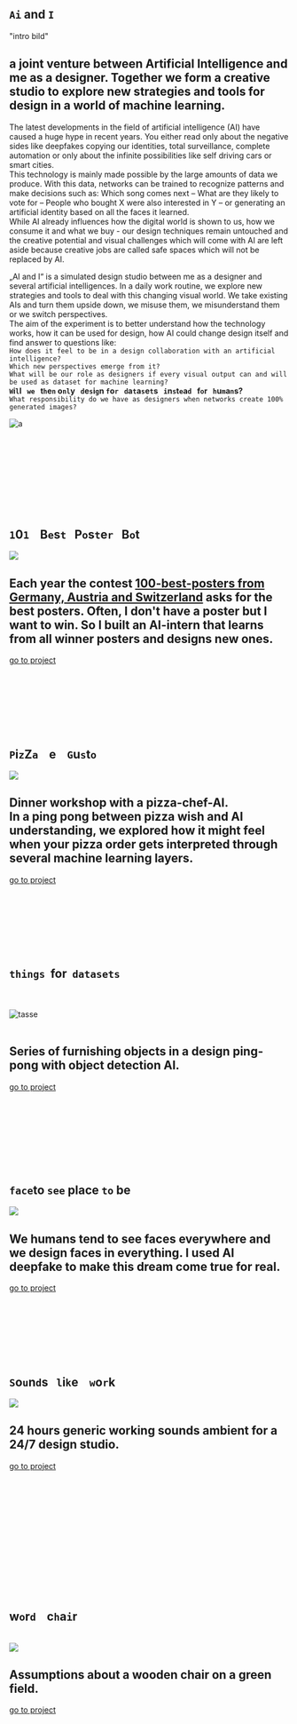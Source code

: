 <!---   I N T R O   --->

## `Ai` and `I`  

"intro bild"   
   
   
## a joint venture between Artificial Intelligence and me as a designer. Together we form a creative studio to explore new strategies and tools for design in a world of machine learning.   
The latest developments in the field of artificial intelligence (AI) have caused a huge hype in recent years. You either read only about the negative sides like deepfakes copying our identities, total surveillance, complete automation or only about the infinite possibilities like self driving cars or smart cities.   
This technology is mainly made possible by the large amounts of data we produce. With this data, networks can be trained to recognize patterns and make decisions such as: Which song comes next – What are they likely to vote for  – People who bought X were also interested in Y – or generating an artificial identity based on all the faces it learned.   
While AI already influences how the digital world is shown to us, how we consume it and what we buy - our design techniques remain untouched and the creative potential and visual challenges which will come with AI are left aside because creative jobs are called safe spaces which will not be replaced by AI.   
   
   
„AI and I“ is a simulated design studio between me as a designer and several artificial intelligences. In a daily work routine, we explore new strategies and tools to deal with this changing visual world. We take existing AIs and turn them upside down, we misuse them, we misunderstand them or we switch perspectives.   
The aim of the experiment is to better understand how the technology works, how it can be used for design, how AI could change design itself and find answer to questions like:   
`How does it feel to be in a design collaboration with an artificial intelligence?`   
`Which new perspectives emerge from it?`   
`What will be our role as designers if every visual output can and will be used as dataset for machine learning?`   
**`W`i`l`l &nbsp;&nbsp;`we`&nbsp;&nbsp; t`h`e`n` o`nl`y &nbsp;&nbsp;`d`e`s`i`g`n `f`o`r`&nbsp;&nbsp; `d`a`t`a`s`e`t`s &nbsp;&nbsp;`i`n`s`t`e`a`d`&nbsp;&nbsp; f`o`r&nbsp;&nbsp; `h`u`m`a`n`s?**   
`What responsibility do we have as designers when networks create 100% generated images?`

![a](img/quote_2.png)






<!-- <br>
The following respository shows a collection of design experiments all collaboration with artificial intelligence.  
The mode always changes, which means sometimes the AI is the designer, sometimes it is me.  
Sometimes it is me against AI and sometimes AI has to approve my design..There are no limits!
If you want to join with an experiment, want to leave a comment or find an issue: Feel free to add it in a pull request or [mail me](mailto:ciao@pl80.cc?subject=[GitHub]AI%20and%20I)   
-->


<br><br><br><br><br><br><br><br>



<!---   P O S T E R   --->

## `1`0`1`&nbsp;&nbsp;&nbsp; B`e`s`t`&nbsp;&nbsp;&nbsp;P`o`s`t`e`r`&nbsp;&nbsp;&nbsp;B`o`t
<img src="img/thumb-poster.jpg">  

## Each year the contest [100-best-posters from Germany, Austria and Switzerland](http://100-beste-plakate.de/) asks for the best posters. Often, I don't have a poster but I want to win. So I built an AI-intern that learns from all winner posters and designs new ones.  
[go to project](https://github.com/FelixPlastik/AI-and-I/tree/master/101%20best%20poster%20bot) 
<br><br><br><br><br><br><br><br>





<!---   P I Z Z A   --->

## `P`i`z`Z`a`&nbsp;&nbsp;&nbsp; e &nbsp;&nbsp;&nbsp;`G`u`s`t`o`
<img src="img/pizza.gif">  

## Dinner workshop with a pizza-chef-AI. <br> In a ping pong between pizza wish and AI understanding, we explored how it might feel when your pizza order gets interpreted through several machine learning layers.  
[go to project](https://github.com/FelixPlastik/AI-and-I/tree/master/pizza%20e%20gusto)
<br><br><br><br><br><br><br><br>




<!---   O B J E K T E   --->

## `things`&nbsp; for &nbsp;`datasets`    
&nbsp; <br>    
![tasse](/img/thumb-objects.gif)    
<br>   

## Series of furnishing objects in a design ping-pong with object detection AI.<br>   
[go to project](https://github.com/FelixPlastik/AI-and-I/tree/master/things%20for%20datasets)   
<br><br><br><br><br><br><br><br>




<!---   F E N S T E R   --->

## `face`to `see` place `to` be 
<img src="img/thumb-fenster.jpg">  

## We humans tend to see faces everywhere and we design faces in everything. I used AI deepfake to make this dream come true for real.
[go to project](seeing-is-believing/README.md)
<br><br><br><br><br><br><br><br>




<!---   S O U N D    --->

## `S`o`u`n`d`s &nbsp;&nbsp;`l`i`k`e &nbsp;&nbsp; `w`o`r`k 
<img src="img/thumb-sound.jpg">  

## 24 hours generic working sounds ambient for a 24/7 design studio.
[go to project](https://github.com/FelixPlastik/AI-and-I/tree/master/sounds%20like%20work)
<br><br><br><br><br><br><br><br><br><br><br><br><br><br>




<!---   S T U H L   --->

## w`o`r`d`&nbsp;&nbsp;&nbsp; c`h`a`i`r   

<br>
<img src="img/thumb-chair.gif">    
<br>   

## Assumptions about a wooden chair on a green field.   
[go to project](https://github.com/FelixPlastik/AI-and-I/tree/master/word%20chair)

<br><br><br><br><br><br><br>
